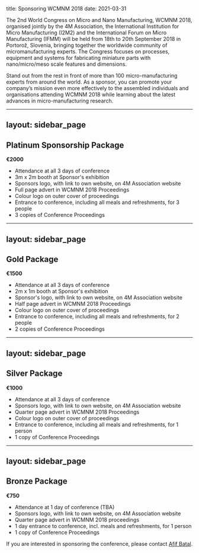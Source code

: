 title: Sponsoring WCMNM 2018
date: 2021-03-31

The 2nd World Congress on Micro and Nano Manufacturing, WCMNM 2018, organised jointly by the 4M Association, the International Institution for Micro Manufacturing (I2M2) and the International Forum on Micro Manufacturing (IFMM)  will be held from 18th to 20th September 2018 in Portorož, Slovenia, bringing together the worldwide
community of micromanufacturing experts. The Congress focuses on processes, equipment and systems for fabricating miniature parts with nano/micro/meso scale features and
dimensions.

Stand out from the rest in front of more than 100 micro-manufacturing experts from around the world. As a sponsor, you can promote your company’s mission even more effectively to the assembled individuals and organisations attending WCMNM 2018 while learning about the latest advances in micro-manufacturing research.
<!--break-->
---
layout: sidebar_page
---

## Platinum Sponsorship Package

**€2000**

* Attendance at all 3 days of conference  
* 3m x 2m booth at Sponsor's exhibition    
* Sponsors logo, with link to own website, on 4M Association website
* Full page advert in WCMNM 2018 Proceedings
* Colour logo on outer cover of proceedings
* Entrance to conference, including all meals and refreshments, for 3 people
* 3 copies of Conference Proceedings

---
layout: sidebar_page
---

## Gold Package

**€1500**

* Attendance at all 3 days of conference  
* 2m x 1m booth at Sponsor's exhibition  
* Sponsor's logo, with link to own website, on 4M Association website  
* Half page advert in WCMNM 2018 Proceedings
* Colour logo on outer cover of proceedings
* Entrance to conference, including all meals and refreshments, for 2 people
* 2 copies of Conference Proceedings


---
layout: sidebar_page
---

## Silver Package

**€1000**

* Attendance at all 3 days of conference  
* Sponsors logo, with link to own website, on 4M Association website  
* Quarter page advert in WCMNM 2018 Proceedings
* Colour logo on outer cover of proceedings
* Entrance to conference, including all meals and refreshments, for 1 person
* 1 copy of Conference Proceedings  
  
---
layout: sidebar_page
---

## Bronze Package

**€750**

* Attendance at 1 day of conference (TBA)  
* Sponsors logo, with link to own website, on 4M Association website  
* Quarter page advert in WCMNM 2018 proceedings
* 1 day entrance to conference, incl. meals and refreshments, for 1 person
* 1 copy of Conference Proceedings  


If you are interested in sponsoring the conference, please contact [Afif Batal](mailto:bxa361@student.bham.ac.uk).